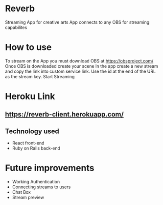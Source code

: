 # Reverb

Streaming App for creative arts
App connects to any OBS for streaming capabilites


# How to use
To stream on the App you must download OBS at https://obsproject.com/
Once OBS is downloaded create your scene 
In the app create a new stream and copy the link into custom service link. 
Use the id at the end of the URL as the stream key.
Start Streaming


# Heroku Link

## https://reverb-client.herokuapp.com/

## Technology used

- React front-end
- Ruby on Rails back-end

# Future improvements

- Working Authentication
- Connecting streams to users
- Chat Box
- Stream preview
